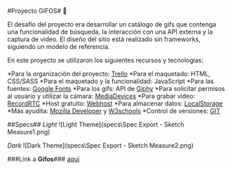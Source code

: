 #Proyecto GIFOS# :space_invader:

El desafío del proyecto era desarrollar un catálogo de gifs que contenga una funcionalidad de búsqueda, la interacción con una API externa y la captura de video.
El diseño del sitio está realizado sin frameworks, siguiendo un modelo de referencia.

En este proyecto se utilizaron los siguientes recursos y tecnologías:

*Para la organización del proyecto: [Trello](https://trello.com/es)
*Para el maquetado: HTML, CSS/SASS
*Para el maquetado y la funcionalidad: JavaScript
*Para las fuentes: [Google Fonts](https://fonts.google.com/)
*Para los gifs: API de [Giphy](https://developers.giphy.com/)
*Para solicitar permisos al usuario y utilizar la cámara: [MediaDevices](https://developer.mozilla.org/en-US/docs/Web/API/MediaDevices/getUserMedia)
*Para grabar video: [RecordRTC](https://recordrtc.org/)
*Host gratuito: [Webhost](https://ar.000webhost.com/)
*Para almacenar datos: [LocalStorage](https://developer.mozilla.org/en-US/docs/Web/API/Window/localStorage)
*Más ayudita: [Mozilla Developer](https://developer.mozilla.org/en-US/) y [W3schools](https://www.w3schools.com/)
*Control de versiones: [GIT](https://git-scm.com/)

##Specs##
*Light*
![Light Theme](specs\Spec Export - Sketch Measure1.png)

*Dark*
![Dark Theme](specs\Spec Export - Sketch Measure2.png)

###Link a **Gifos**### [aquí](https://git-scm.com/)
